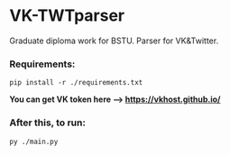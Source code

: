 # VK-TWTparser
Graduate diploma work for BSTU. Parser for VK&amp;Twitter.

### Requirements:
``pip install -r ./requirements.txt``

**You can get VK token here --> https://vkhost.github.io/**

### After this, to run: 
``py ./main.py``
